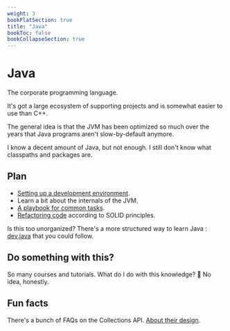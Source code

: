 ```yaml
---
weight: 3
bookFlatSection: true
title: "Java"
bookToc: false
bookCollapseSection: true
---
```

# Java
The corporate programming language.

It's got a large ecosystem of supporting projects and is somewhat easier to use than C++.

The general idea is that the JVM has been optimized so much over the years that Java programs aren't slow-by-default anymore.

I know a decent amount of Java, but not enough. I still don't know what classpaths and packages are.

## Plan
* [Setting up a development environment](https://app.pluralsight.com/library/courses/setting-up-java-development-environment/table-of-contents).
* Learn a bit about the internals of the JVM.
* [A playbook for common tasks](https://app.pluralsight.com/library/courses/java-se-17-playbook/table-of-contents).
* [Refactoring code](https://app.pluralsight.com/library/courses/java-se-17-refactoring-solid-code/table-of-contents) according to SOLID principles.

Is this too unorganized? There's a more structured way to learn Java : [dev.java](https://dev.java/learn/) that you could follow.

## Do something with this?
So many courses and tutorials. What do I do with this knowledge? 🤔
No idea, honestly.

## Fun facts
There's a bunch of FAQs on the Collections API. [About their design](https://docs.oracle.com/en/java/javase/20/docs/api/java.base/java/util/doc-files/coll-designfaq.html).